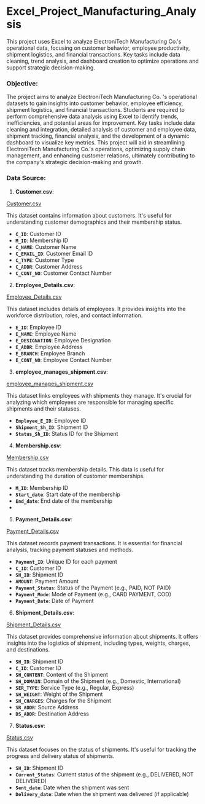 # Excel_Project_Manufacturing_Analysis
This project uses Excel to analyze ElectroniTech Manufacturing Co.'s operational data, focusing on customer behavior, employee productivity, shipment logistics, and financial transactions. Key tasks include data cleaning, trend analysis, and dashboard creation to optimize operations and support strategic decision-making.

### Objective:

The project aims to analyze ElectroniTech Manufacturing Co. 's operational datasets to gain insights into customer behavior, employee efficiency, shipment logistics, and financial transactions. Students are required to perform comprehensive data analysis using Excel to identify trends, inefficiencies, and potential areas for improvement. Key tasks include data cleaning and integration, detailed analysis of customer and employee data, shipment tracking, financial analysis, and the development of a dynamic dashboard to visualize key metrics. This project will aid in streamlining ElectroniTech Manufacturing Co.'s operations, optimizing supply chain management, and enhancing customer relations, ultimately contributing to the company's strategic decision-making and growth.
### **Data Source:**

1. **Customer.csv**: 

[Customer.csv](https://prod-files-secure.s3.us-west-2.amazonaws.com/d1e1bc70-9ede-4c69-84fd-42c5605803a0/01398e0c-bc89-4047-8784-59b5795f0f4f/Customer.csv)

This dataset contains information about customers. It's useful for understanding customer demographics and their membership status.

- **`C_ID`**: Customer ID
- **`M_ID`**: Membership ID
- **`C_NAME`**: Customer Name
- **`C_EMAIL_ID`**: Customer Email ID
- **`C_TYPE`**: Customer Type
- **`C_ADDR`**: Customer Address
- **`C_CONT_NO`**: Customer Contact Number

2. **Employee_Details.csv**:

[Employee_Details.csv](https://prod-files-secure.s3.us-west-2.amazonaws.com/d1e1bc70-9ede-4c69-84fd-42c5605803a0/da575b7a-c95f-4028-9dd3-33989fb179f9/Employee_Details.csv)

This dataset includes details of employees. It provides insights into the workforce distribution, roles, and contact information.

- **`E_ID`**: Employee ID
- **`E_NAME`**: Employee Name
- **`E_DESIGNATION`**: Employee Designation
- **`E_ADDR`**: Employee Address
- **`E_BRANCH`**: Employee Branch
- **`E_CONT_NO`**: Employee Contact Number

3. **employee_manages_shipment.csv**:

[employee_manages_shipment.csv](https://prod-files-secure.s3.us-west-2.amazonaws.com/d1e1bc70-9ede-4c69-84fd-42c5605803a0/e96d07f6-bbe5-449b-833e-a320b2b8cd2f/employee_manages_shipment.csv)

This dataset links employees with shipments they manage. It's crucial for analyzing which employees are responsible for managing specific shipments and their statuses.

- **`Employee_E_ID`**: Employee ID
- **`Shipment_Sh_ID`**: Shipment ID
- **`Status_Sh_ID`**: Status ID for the Shipment

4. **Membership.csv**:

[Membership.csv](https://prod-files-secure.s3.us-west-2.amazonaws.com/d1e1bc70-9ede-4c69-84fd-42c5605803a0/eae48561-5bac-463a-a31b-ae251fa98ef5/Membership.csv)

This dataset tracks membership details. This data is useful for understanding the duration of customer memberships.

- **`M_ID`**: Membership ID
- **`Start_date`**: Start date of the membership
- **`End_date`**: End date of the membership
- 
5. **Payment_Details.csv**:

[Payment_Details.csv](https://prod-files-secure.s3.us-west-2.amazonaws.com/d1e1bc70-9ede-4c69-84fd-42c5605803a0/d3f180e0-fdc7-4c1a-af49-776a6eab4f67/Payment_Details.csv)

This dataset records payment transactions. It is essential for financial analysis, tracking payment statuses and methods.

- **`Payment_ID`**: Unique ID for each payment
- **`C_ID`**: Customer ID
- **`SH_ID`**: Shipment ID
- **`AMOUNT`**: Payment Amount
- **`Payment_Status`**: Status of the Payment (e.g., PAID, NOT PAID)
- **`Payment_Mode`**: Mode of Payment (e.g., CARD PAYMENT, COD)
- **`Payment_Date`**: Date of Payment

6. **Shipment_Details.csv**:

[Shipment_Details.csv](https://prod-files-secure.s3.us-west-2.amazonaws.com/d1e1bc70-9ede-4c69-84fd-42c5605803a0/6c3f65bf-a65f-4c12-8a2c-e71dabc6eb5b/Shipment_Details.csv)

This dataset provides comprehensive information about shipments. It offers insights into the logistics of shipment, including types, weights, charges, and destinations.

- **`SH_ID`**: Shipment ID
- **`C_ID`**: Customer ID
- **`SH_CONTENT`**: Content of the Shipment
- **`SH_DOMAIN`**: Domain of the Shipment (e.g., Domestic, International)
- **`SER_TYPE`**: Service Type (e.g., Regular, Express)
- **`SH_WEIGHT`**: Weight of the Shipment
- **`SH_CHARGES`**: Charges for the Shipment
- **`SR_ADDR`**: Source Address
- **`DS_ADDR`**: Destination Address

7. **Status.csv**:

[Status.csv](https://prod-files-secure.s3.us-west-2.amazonaws.com/d1e1bc70-9ede-4c69-84fd-42c5605803a0/ac5e3841-c93a-4a9e-8483-bf53bf798042/Status.csv)

This dataset focuses on the status of shipments. It's useful for tracking the progress and delivery status of shipments.

- **`SH_ID`**: Shipment ID
- **`Current_Status`**: Current status of the shipment (e.g., DELIVERED, NOT DELIVERED)
- **`Sent_date`**: Date when the shipment was sent
- **`Delivery_date`**: Date when the shipment was delivered (if applicable)
  
